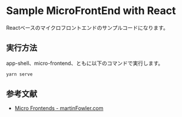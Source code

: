 # Sample MicroFrontEnd with React

Reactベースのマイクロフロントエンドのサンプルコードになります。

## 実行方法

app-shell、micro-frontend、ともに以下のコマンドで実行します。

```sh
yarn serve
```

## 参考文献

- [Micro Frontends - martinFowler.com](https://martinfowler.com/articles/micro-frontends.html)
